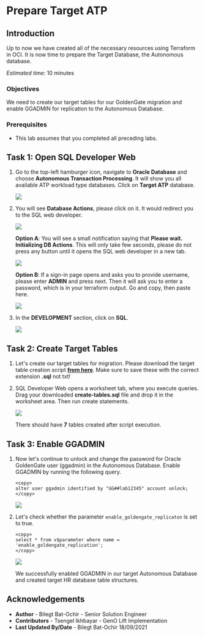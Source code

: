 # Prepare Target ATP

## Introduction

Up to now we have created all of the necessary resources using Terraform in OCI. It is now time to prepare the Target Database, the Autonomous database.

*Estimated time*: 10 minutes

### Objectives

We need to create our target tables for our GoldenGate migration and enable GGADMIN for replication to the Autonomous Database.

### Prerequisites

* This lab assumes that you completed all preceding labs.

## **Task 1**: Open SQL Developer Web

1. Go to the top-left hamburger icon, navigate to **Oracle Database** and choose **Autonomous Transaction Processing**. It will show you all available ATP workload type databases. Click on **Target ATP** database.

	![](/images/2.atp-main.png)

2. You will see **Database Actions**, please click on it. It would redirect you to the SQL web developer.

	![](/images/2.atp-1.png)

	**Option A**: You will see a small notification saying that **Please wait. Initializing DB Actions**. This will only take few seconds, please do not press any button until it opens the SQL web developer in a new tab.

	![](/images/2.atp-2.png)

	**Option B**: If a sign-in page opens and asks you to provide username, please enter **ADMIN** and press next. Then it will ask you to enter a password, which is in your terraform output. Go and copy, then paste here.

	![](/images/sql-dev-1.png)

3. In the **DEVELOPMENT** section, click on **SQL**.

	![](/images/sql-dev-5.png)

## **Task 2**: Create Target Tables

1. Let's create our target tables for migration. Please download the target table creation script **[from here](./files/create-tables.sql)**. Make sure to save these with the correct extension **.sql** not txt!

2. SQL Developer Web opens a worksheet tab, where you execute queries. Drag your downloaded **create-tables.sql** file and drop it in the worksheet area. Then run create statements.

	![](/images/sql-dev-2.png)

	There should have **7** tables created after script execution.

## **Task 3**: Enable GGADMIN

1. Now let's continue to unlock and change the password for Oracle GoldenGate user (ggadmin) in the Autonomous Database. Enable GGADMIN by running the following query.

	```
	<copy>
	alter user ggadmin identified by "GG##lab12345" account unlock;
	</copy>
	```

	![](/images/sql-dev-3.png)

2. Let's check whether the parameter `enable_goldengate_replicaton` is set to true.

	```
	<copy>
	select * from v$parameter where name = 'enable_goldengate_replication';
	</copy>
	```

	![](/images/sql-dev-4.png)

	We successfully enabled GGADMIN in our target Autonomous Database and created target HR database table structures.

## Acknowledgements

* **Author** - Bilegt Bat-Ochir - Senior Solution Engineer
* **Contributors** - Tsengel Ikhbayar - GenO Lift Implementation
* **Last Updated By/Date** - Bilegt Bat-Ochir 18/09/2021
